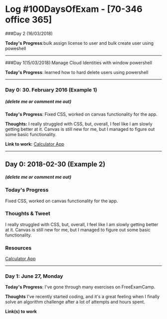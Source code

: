 # Log #100DaysOfExam - [70-346 office 365]

###Day 2 (16/03/2018) 

**Today's Progress**:bulk assign license to user and bulk create user using poweshell

-------

###Day 1(15/03/2018):Manage Cloud Identities with window powershell

**Today's Progress**: learned how to hard delete users using powershell



----------------------------------------------------------------------------------------------------------------------------------
### Day 0: 30. February 2016 (Example 1)
##### (delete me or comment me out)

**Today's Progress**: Fixed CSS, worked on canvas functionality for the app.

**Thoughts:** I really struggled with CSS, but, overall, I feel like I am slowly getting better at it. Canvas is still new for me, but I managed to figure out some basic functionality.

**Link to work:** [Calculator App](http://www.example.com)

---- 
## Day 0: 2018-02-30 (Example 2)
##### (delete me or comment me out)

### Today's Progress
Fixed CSS, worked on canvas functionality for the app.

### Thoughts & Tweet
I really struggled with CSS, but, overall, I feel like I am slowly getting better at it. Canvas is still new for me, but I managed to figure out some basic functionality.

### Resources
[Calculator App](http://www.example.com)

---- 
### Day 1: June 27, Monday

**Today's Progress**: I've gone through many exercises on FreeExamCamp.

**Thoughts** I've recently started coding, and it's a great feeling when I finally solve an algorithm challenge after a lot of attempts and hours spent.

**Link(s) to work**

